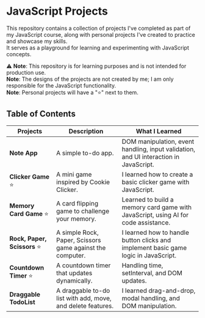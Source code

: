 # JavaScript Projects

This repository contains a collection of projects I've completed as part of my JavaScript course, along with personal projects I've created to practice and showcase my skills.  
It serves as a playground for learning and experimenting with JavaScript concepts.  

⚠️ **Note**: This repository is for learning purposes and is not intended for production use.  
**Note**: The designs of the projects are not created by me; I am only responsible for the JavaScript functionality.  
**Note**: Personal projects will have a "⭐" next to them.

## Table of Contents  

| Projects                  | Description                                    | What I Learned                                                                 |
|---------------------------|------------------------------------------------|--------------------------------------------------------------------------------|
| **Note App**              | A simple to-do app.                            | DOM manipulation, event handling, input validation, and UI interaction in JavaScript. |
| **Clicker Game** ⭐        | A mini game inspired by Cookie Clicker.        | I learned how to create a basic clicker game with JavaScript.                 |
| **Memory Card Game** ⭐    | A card flipping game to challenge your memory. | Learned to build a memory card game with JavaScript, using AI for code assistance. |
| **Rock, Paper, Scissors** ⭐| A simple Rock, Paper, Scissors game against the computer. | I learned how to handle button clicks and implement basic game logic in JavaScript. |
|**Countdown Timer** ⭐| A countdown timer that updates dynamically.| Handling time, setInterval, and DOM updates.|
|**Draggable TodoList**| A draggable to-do list with add, move, and delete features.| I learned drag-and-drop, modal handling, and DOM manipulation.|
